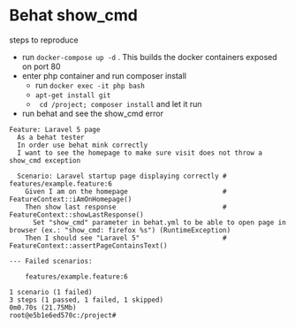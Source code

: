 # Behat show_cmd

steps to reproduce

- run `docker-compose up -d` . This builds the docker containers exposed on port 80
- enter php container and run composer install
    - run `docker exec -it php bash`
    - `apt-get install git`
    - ` cd /project; composer install` and let it run
- run behat and see the show_cmd error

```
Feature: Laravel 5 page
  As a behat tester
  In order use behat mink correctly
  I want to see the homepage to make sure visit does not throw a show_cmd exception

  Scenario: Laravel startup page displaying correctly # features/example.feature:6
    Given I am on the homepage                        # FeatureContext::iAmOnHomepage()
    Then show last response                           # FeatureContext::showLastResponse()
      Set "show_cmd" parameter in behat.yml to be able to open page in browser (ex.: "show_cmd: firefox %s") (RuntimeException)
    Then I should see "Laravel 5"                     # FeatureContext::assertPageContainsText()

--- Failed scenarios:

    features/example.feature:6

1 scenario (1 failed)
3 steps (1 passed, 1 failed, 1 skipped)
0m0.70s (21.75Mb)
root@e5b1e6ed570c:/project#
```